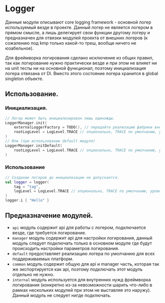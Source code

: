 # Logger

Данные модули описывают core logging framework - основной логер используемый везде в проекте. Данный логер не является
логером в прямом смысле, а лишь делегирует свои функции другому логеру и предназначен для отвязки модулей проекта от
внешних логеров (к сожалению под kmp только какой-то треш, вообще ничего не юзабельное).

Для фреймворка логирования сделано исключение из общих правил, так как логирование нужно практически везде и при этом не
влияет ни на unit тесты ни на основной функционал, поэтому инициализация логера отвязана от DI. Вместо этого состояние
логера хранится в global singleton объекте.

## Использование.

### Инициализация.

```kotlin
// Логер может быть инициализирован лишь единожды.
LoggerManager.init(
    externalLoggerFactory = TODO(), // передайте реализацию фабрики внешнего логера тут.
    rootLogLevel = LogLevel.TRACE // опционально, TRACE по умолчанию, уровень логирования.
)
// Или (при использовании default модуля)
LoggerManager.initDefault(
    rootLogLevel = LogLevel.TRACE // опционально, TRACE по умолчанию, уровень логирования.
)
```

### Использование

```kotlin
// Создание логеров до инициализации не допускается.
val logger = logger(
    tag = "tag",
    logLevel = LogLevel.TRACE // опционально, TRACE по умолчанию, уровень логирования.
)
logger.i { "Hello" }
```

## Предназначение модулей.

* `api` модуль содержит api для работы с логером, подключается везде, где требуется логирование.
* `manager` модуль содержит api для настройки логирования, данный модуль следует подключать только в основном модуле где
  будут происходить настройки параметров логирования.
* `default` предоставляет реализацию логера по умолчанию для всех поддерживаемых платформ.
* `common` модуль содержит общую для api и manager часть, которая так же экспортируется как api, поэтому подключать этот
  модуль отдельно не нужно.
* `internal` модуль используется для внутренних нужд фреймворка логирования (конкретно из-за невозможности шарить
  что-либо в рамках нескольких модулей при этом не выставляя это наружу). Данный модуль не следует нигде подключать.
